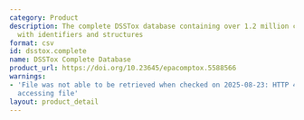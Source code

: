 ```yaml
---
category: Product
description: The complete DSSTox database containing over 1.2 million chemical substances
  with identifiers and structures
format: csv
id: dsstox.complete
name: DSSTox Complete Database
product_url: https://doi.org/10.23645/epacomptox.5588566
warnings:
- 'File was not able to be retrieved when checked on 2025-08-23: HTTP 403 error when
  accessing file'
layout: product_detail
---
```


